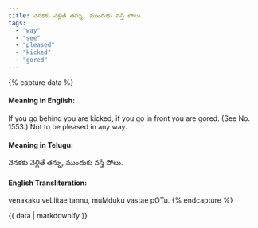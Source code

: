 ```yaml
---
title: వెనకకు వెళ్లితే తన్ను, ముందుకు వస్తే పోటు.
tags:
  - "way"
  - "see"
  - "pleased"
  - "kicked"
  - "gored"
---
```


{% capture data %}
#### Meaning in English:
If you go behind you are kicked, if you go in front you are gored.
(See No. 1553.)
Not to be pleased in any way.

#### Meaning in Telugu:
వెనకకు వెళ్లితే తన్ను, ముందుకు వస్తే పోటు.

#### English Transliteration:
venakaku veLlitae tannu, muMduku vastae pOTu.
{% endcapture %}

<div class="notice">{{ data | markdownify }}</div>

